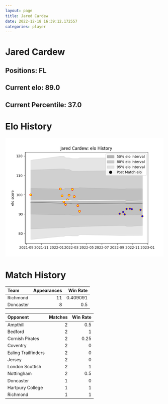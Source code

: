 ```yaml
---  
layout: page  
title: Jared Cardew  
date: 2022-12-18 16:39:12.172557  
categories: player  
---
```

# Jared Cardew

## Positions: FL

## Current elo: 89.0

## Current Percentile: 37.0

# Elo History


![elo history](history_JaredCardew.png)
# Match History


| Team      |   Appearances |   Win Rate |
|:----------|--------------:|-----------:|
| Richmond  |            11 |   0.409091 |
| Doncaster |             8 |   0.5      |

| Opponent            |   Matches |   Win Rate |
|:--------------------|----------:|-----------:|
| Ampthill            |         2 |       0.5  |
| Bedford             |         2 |       1    |
| Cornish Pirates     |         2 |       0.25 |
| Coventry            |         2 |       0    |
| Ealing Trailfinders |         2 |       0    |
| Jersey              |         2 |       0    |
| London Scottish     |         2 |       1    |
| Nottingham          |         2 |       0.5  |
| Doncaster           |         1 |       0    |
| Hartpury College    |         1 |       1    |
| Richmond            |         1 |       1    |